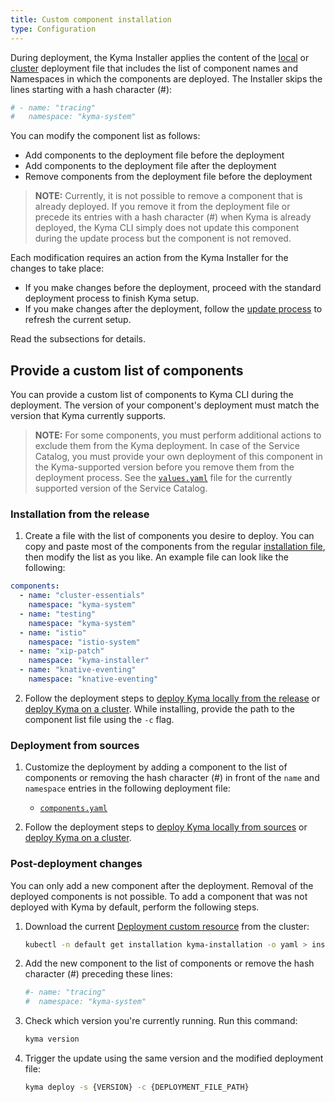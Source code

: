 ```yaml
---
title: Custom component installation
type: Configuration
---
```


During deployment, the Kyma Installer applies the content of the [local](https://github.com/kyma-project/kyma/blob/master/installation/resources/installer-cr.yaml.tpl#L14) or [cluster](https://github.com/kyma-project/kyma/blob/master/installation/resources/installer-cr-cluster.yaml.tpl#L14) deployment file that includes the list of component names and Namespaces in which the components are deployed. The Installer skips the lines starting with a hash character (#):

```yaml
# - name: "tracing"
#   namespace: "kyma-system"
```

You can modify the component list as follows:

- Add components to the deployment file before the deployment
- Add components to the deployment file after the deployment
- Remove components from the deployment file before the deployment

>**NOTE:** Currently, it is not possible to remove a component that is already deployed. If you remove it from the deployment file or precede its entries with a hash character (#) when Kyma is already deployed, the Kyma CLI simply does not update this component during the update process but the component is not removed.

Each modification requires an action from the Kyma Installer for the changes to take place:

- If you make changes before the deployment, proceed with the standard deployment process to finish Kyma setup.
- If you make changes after the deployment, follow the [update process](#installation-update-kyma) to refresh the current setup.

Read the subsections for details.

## Provide a custom list of components

You can provide a custom list of components to Kyma CLI during the deployment. The version of your component's deployment must match the version that Kyma currently supports.

>**NOTE:** For some components, you must perform additional actions to exclude them from the Kyma deployment. In case of the Service Catalog, you must provide your own deployment of this component in the Kyma-supported version before you remove them from the deployment process. See the [`values.yaml`](https://github.com/kyma-project/kyma/blob/master/resources/service-catalog/charts/catalog/values.yaml#L3) file for the currently supported version of the Service Catalog.

### Installation from the release

1. Create a file with the list of components you desire to deploy. You can copy and paste most of the components from the regular [installation file](https://github.com/kyma-project/kyma/blob/master/installation/resources/components.yaml), then modify the list as you like. An example file can look like the following:

```yaml
components:
  - name: "cluster-essentials"
    namespace: "kyma-system"
  - name: "testing"
    namespace: "kyma-system"
  - name: "istio"
    namespace: "istio-system"
  - name: "xip-patch"
    namespace: "kyma-installer"
  - name: "knative-eventing"
    namespace: "knative-eventing"
```

2. Follow the deployment steps to [deploy Kyma locally from the release](#installation-install-kyma-locally) or [deploy Kyma on a cluster](#installation-install-kyma-on-a-cluster). While installing, provide the path to the component list file using the `-c` flag.

### Deployment from sources

1. Customize the deployment by adding a component to the list of components or removing the hash character (#) in front of the `name` and `namespace` entries in the following deployment file:

   * [`components.yaml`](https://github.com/kyma-project/kyma/blob/master/installation/resources/components.yaml)

2. Follow the deployment steps to [deploy Kyma locally from sources](#installation-install-kyma-locally) or [deploy Kyma on a cluster](#installation-install-kyma-on-a-cluster).

### Post-deployment changes

You can only add a new component after the deployment. Removal of the deployed components is not possible. To add a component that was not deployed with Kyma by default, perform the following steps.

1. Download the current [Deployment custom resource](#custom-resource-installation) from the cluster:

    ```bash
    kubectl -n default get installation kyma-installation -o yaml > installation.yaml
    ```

2. Add the new component to the list of components or remove the hash character (#) preceding these lines:

    ```yaml
    #- name: "tracing"
    #  namespace: "kyma-system"
    ```

3. Check which version you're currently running. Run this command:

    ```bash
    kyma version
    ```

4. Trigger the update using the same version and the modified deployment file:

   ```bash
   kyma deploy -s {VERSION} -c {DEPLOYMENT_FILE_PATH}
   ```
